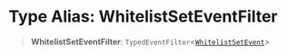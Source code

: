 # Type Alias: WhitelistSetEventFilter

> **WhitelistSetEventFilter**: `TypedEventFilter`\<[`WhitelistSetEvent`](WhitelistSetEvent.md)\>
